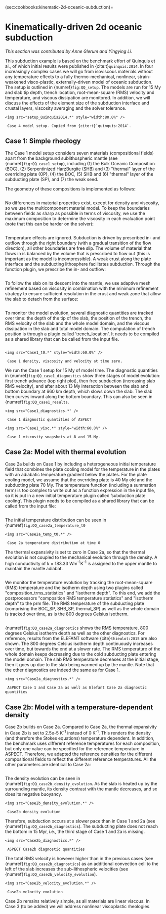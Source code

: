 (sec:cookbooks:kinematic-2d-oceanic-subduction)=
# Kinematically-driven 2d oceanic subduction

*This section was contributed by Anne Glerum and Yingying Li.*

This subduction example is based on the benchmark effort of Quinquis et al.,
of which initial results were published in {cite:t}`quinquis:2014`. In four
increasingly complex cases we will go from isoviscous materials without any
temperature effects to a fully thermo-mechanical, nonlinear, strain-weakened
visco-plastic, externally-driven model of oceanic subduction. The setup is
outlined in {numref}`fig:QQ_setup`. The models are run for 15 My
and slab tip depth, trench location, root-mean-square (RMS) velocity and temperature, and viscous
dissipation are monitored. In addition, we will discuss the effects of the element
size of the subduction interface and crustal layers, viscosity averaging and
the solver tolerance.

```{figure-md} fig:QQ_setup
<img src="setup_Quinquis2014.*" style="width:80.0%" />

 Case 4 model setup. Copied from {cite:t}`quinquis:2014`.
```

## Case 1: Simple rheology

The Case 1 model setup considers seven materials (compositional fields) apart
from the background sublithospheric mantle (see {numref}`fig:QQ_case1_setup`), including (1) the Bulk Oceanic Composition (BOC), (2) Serpentinized HarzBurgite
(SHB) and (3) "thermal" layer of the overriding plate (OP), (4) the BOC, (5) SHB and (6)
"thermal" layer of the subducting plate (SP), and (7) the weak seed.

The geometry of these compositions is implemented as follows:

```{literalinclude} Case1_compositions.prm

```

No differences in material properties exist, except for density and viscosity,
so we use the multicomponent material model. To keep the boundaries between
fields as sharp as possible in terms of viscosity, we use the maximum
composition to determine the viscosity in each evaluation point (note that
this can be harder on the solver):

```{literalinclude} Case1_materialmodel.prm

```

Temperature effects are ignored. Subduction is driven by prescribed in- and
outflow through the right boundary (with a gradual transition of the flow
direction), all other boundaries are free slip. The volume of material that
flows in is balanced by the volume that is prescribed to flow out (this is
important as the model is incompressible). A weak crust along the plate
interface and the subducting lithosphere facilitates subduction. Through the
function plugin, we prescribe the in- and outflow:

```{literalinclude} Case1_velocity.prm

```

To follow the slab on its descent into the mantle, we use adaptive mesh
refinement based on viscosity in combination with the minimum refinement
strategy to ensure sufficient resolution in the crust and weak zone that allow
the slab to detach from the surface:

```{literalinclude} Case1_meshrefinement.prm

```

To monitor the model evolution, several diagnostic quantities are tracked over
time: the depth of the tip of the slab, the position of the trench, the RMS
velocity of the slab and the whole model domain, and the viscous
dissipation in the slab and total model domain. The computation of trench position
is through a plugin called 'trench_location'. It needs to be compiled as a shared library
that can be called from the input file.

```{literalinclude} Case1_postprocessing.prm

```


```{figure-md} fig:QQ_case1_setup
<img src="Case1_t0.*" style="width:60.0%" />

 Case 1 density, viscosity and velocity at time zero.
```

We run the Case 1 setup for 15 My of model time. The diagnostic quantities in
{numref}`fig:QQ_case1_diagnostics` show three stages of model evolution: first trench advance (top right plot), then free subduction (increasing slab RMS velocity), and
after about 13 My interaction between the slab and bottom boundary at 660 km
depth, which slows down the slab. The slab then curves inward along the bottom
boundary. This can also be seen in {numref}`fig:QQ_case1_results`.

```{figure-md} fig:QQ_case1_diagnostics
<img src="Case1_diagnostics.*" />

 Case 1 diagnostic quantities of ASPECT
```


```{figure-md} fig:QQ_case1_results
<img src="Case1_visc.*" style="width:60.0%" />

 Case 1 viscosity snapshots at 8 and 15 My.
```
## Case 2a: Model with thermal evolution

Case 2a builds on Case 1 by including a heterogeneous initial temperature field
that combines the plate cooling model for the temperature in the plates with an
adiabatic temperature gradient below the plates. For the plate cooling model,
we assume that the overriding plate is 40 My old and the subducting plate 70 My.
The temperature function (including a summation term) is too complex to write out as a function
expression in the input file, so it is put in a new initial temperature plugin
called ’subduction plate cooling’. This plugin needs to be compiled as a shared
library that can be called from the input file:

```{literalinclude} Case2a_temperatures.prm

```
The initial temperature distribution can be seen in  {numref}`fig:QQ_case2a_temperature_t0`

```{figure-md} fig:QQ_case2a_temperature_t0
<img src="Case2a_temp_t0.*" />

 Case 2a temperature distribution at time 0
```

The thermal expansivity is set to zero in Case 2a, so that the thermal evolution is
not coupled to the mechanical evolution through the density. A high conductivity of
k = 183.33 Wm<sup>-1</sup>K<sup>-1</sup> is assigned to the upper mantle to maintain the mantle adiabat.

```{literalinclude} Case2a_materialmodel.prm

```

We monitor the temperature evolution by tracking the
root-mean-square (RMS) temperature and the isotherm depth using
two plugins called "composition_trms_statistics" and "isotherm depth".
To this end, we add the postprocessors "composition RMS temperature statistics"
and "isotherm depth" to the prm file. The RMS temperature
of the subducting plate (comprising the BOC_SP, SHB_SP, thermal_SP)
as well as the whole domain is tracked over time, as is the
800 degrees Celsius isotherm.

```{literalinclude} Case2a_postprocessing.prm

```

{numref}`fig:QQ_case2a_diagnostics` shows the RMS temperature,
800 degrees Celsius isotherm depth as well as the other diagnostics. For reference,
results from the ELEFANT software {cite}`thieulot:2015` are also shown. The 800 degrees Celsius isotherm
depth continuously increases over time, but towards the end at a slower rate.
The RMS temperature of the whole domain keeps decreasing due to the
cold subducting plate entering the model domain. The slab RMS temperature
decreases at the initial stage, then it goes up due to the slab being warmed up by the
mantle. Note that the other diagnostics are indeed the same as for Case 1.

```{figure-md} fig:QQ_case2a_diagnostics
<img src="Case2a_diagnostics.*" />

 ASPECT Case 1 and Case 2a as well as Elefant Case 2a diagnostic quantities
```

## Case 2b: Model with a temperature-dependent density

Case 2b builds on Case 2a.  Compared to Case 2a, the thermal expansivity in Case 2b
is set to 2.5e-5 K<sup>-1</sup> instead of 0 K<sup>-1</sup>. This renders the density
(and therefore the Stokes equations) temperature dependent. In addition, the benchmark uses different reference temperatures for each composition, but only one value can be specified for the reference temperature
in ASPECT. Therefore, we adapted the reference densities for the different compositional fields to reflect the different reference temperatures. All the other parameters are
identical to Case 2a:

```{literalinclude} Case2b_materialmodel.prm

```
The density evolution can be seen in {numref}`fig:QQ_case2b_density_evolution`. As the slab is heated up by the surrounding mantle, its density contrast with the mantle decreases, and so does its negative buoyancy.

```{figure-md} fig:QQ_case2b_density_evolution
<img src="Case2b_density_evolution.*" />

 Case2b density evolution
```

Therefore, subduction occurs at a slower pace than in Case 1 and 2a (see {numref}`fig:QQ_case2b_diagnostics`).
The subducting plate does not reach the bottom in 15 Myr, i.e., the third stage of Case 1 and 2a is missing.

```{figure-md} fig:QQ_case2b_diagnostics
<img src="Case2b_diagnostics.*" />

 ASPECT Case2b diagnostic quantities
```

The total RMS velocity is however higher than in the previous cases (see {numref}`fig:QQ_case2b_diagnostics`) as an additional convection cell to the left of the slab increases the sub-lithospheric velocities (see {numref}`fig:QQ_case2b_velocity_evolution`).

```{figure-md} fig:QQ_case2b_velocity_evolution
<img src="Case2b_velocity_evolution.*" />

 Case2b velocity evolution
```

Case 2b remains relatively simple, as all materials are linear viscous. In Case 3 (to be added) we will address nonlinear viscoplastic rheologies.
